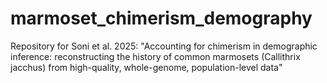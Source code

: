 # marmoset_chimerism_demography
Repository for Soni et al. 2025: "Accounting for chimerism in demographic inference: reconstructing the history of common marmosets (Callithrix jacchus) from high-quality, whole-genome, population-level data"
